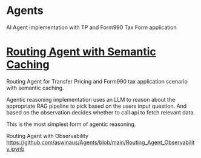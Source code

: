 # Agents
AI Agent implementation with TP and Form990 Tax Form application

# [Routing Agent with Semantic Caching](https://github.com/aswinaus/Agents/blob/main/Routing_Agent_with_Semantic_Caching.ipynb)  
Routing Agent for Transfer Pricing and Form990 tax application scenario with semantic caching. 

Agentic reasoning implementation uses an LLM to reason about the appropriate RAG pipeline to pick based on the users input question. And based on the observation decides whether to call api to fetch relevant data.

This is the most simplest form of agentic reasoning.

Routing Agent with Observability https://github.com/aswinaus/Agents/blob/main/Routing_Agent_Observability.ipynb

